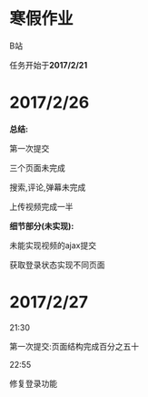 # 寒假作业

B站

任务开始于**2017/2/21**

# 2017/2/26

**总结:**

第一次提交

三个页面未完成

搜索,评论,弹幕未完成

上传视频完成一半

**细节部分(未实现):**

未能实现视频的ajax提交

获取登录状态实现不同页面

# 2017/2/27

21:30

第一次提交:页面结构完成百分之五十

22:55

修复登录功能